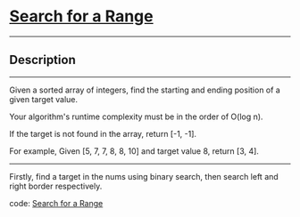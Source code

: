 # [Search for a Range](https://leetcode.com/problems/search-for-a-range/)

---

## Description

---

Given a sorted array of integers, find the starting and ending position of a given target value.

Your algorithm's runtime complexity must be in the order of O(log n).

If the target is not found in the array, return [-1, -1].

For example,
Given [5, 7, 7, 8, 8, 10] and target value 8,
return [3, 4].

---

Firstly, find a target in the nums using binary search, then search left and right border respectively.

code: [Search for a Range](./SearchforaRange.py)
	